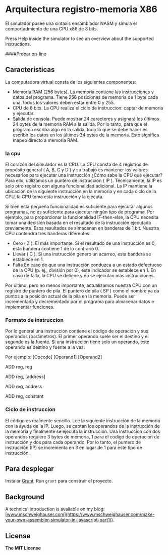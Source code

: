 # Arquitectura registro-memoria X86
El simulador posee una sintaxis ensamblador NASM y simula el comportadmiento de una CPU x86 de 8 bits.

Press Help inside the simulator to see an overview about the supported instructions.

####<a href="http://ruiz-jose.github.io/arq-registro-x86/index.html" target="_blank">Probar on-line</a>

## Caracteristicas
La computadora virtual consta de los siguientes componentes:
- Memoria RAM (256 bytes). La memoria contiene las instrucciones y datos del programa. Tiene 256 posiciones de memoria de 1 byte cada una. todos los valores deben estar entre 0 y 255.
- CPU de 8 bits. La CPU realiza el ciclo de instruccion: captar de memoria y ejecutar.
- Salida de consola. Puede mostrar 24 caracteres y asignará los últimos 24 bytes de la memoria RAM a la salida. Por lo tanto, para que el programa escriba algo en la salida, todo lo que se debe hacer es escribir los datos en los últimos 24 bytes de la memoria. Esto significa mapeo directo a memoria RAM.

### la cpu
El corazón del simulador es la CPU. La CPU consta de 4 registros de propósito general ( A, B, C y D ) y su trabajo es mantener los valores necesarios para ejecutar una instrucción ¿Cómo sabe la CPU qué ejecutar? Para ello, utilizamos un puntero de instrucción ( IP ). Técnicamente, la IP es solo otro registro con alguna funcionalidad adicional. La IP mantiene la ubicación de la siguiente instrucción en la memoria y en cada ciclo de la CPU, la CPU toma esta instrucción y la ejecuta.

Si bien esta pequeña funcionalidad es suficiente para ejecutar algunos programas, no es suficiente para ejecutar ningún tipo de programa. Por ejemplo, para proporcionar la funcionalidad IF-then-else, la CPU necesita tomar una decisión basada en el resultado de la instrucción ejecutada previamente. Esos resultados se almacenan en banderas de 1 bit. Nuestra CPU contendrá tres banderas diferentes:

- Cero ( Z ). El más importante. Si el resultado de una instrucción es 0, esta bandera contiene 1 de lo contrario 0.
- Llevar ( C ). Si una instrucción generó un acarreo, esta bandera se establece en 1.
- Falta En caso de que una instrucción conduzca a un estado defectuoso de la CPU (p. ej., división por 0), este indicador se establece en 1. En caso de falla, la CPU se detiene y no se ejecutan más instrucciones.

Por último, pero no menos importante, actualizamos nuestra CPU con un registro de puntero de pila. El puntero de pila ( SP ) como el nombre ya da puntos a la posición actual de la pila en la memoria. Puede ser incrementado y decrementado por el programa para almacenar datos e implementar funciones.

### Formato de instruccion
Por lo general una instrucción contiene el código de operación y sus operandos (parámetros). El primer operando suele ser el destino y el segundo es la fuente. Si una instrucción tiene solo un operando, este operando es destino y fuente a la vez.

Por ejemplo: 
[Opcode] [Operand1] [Operand2]

ADD     reg,       reg

ADD     reg,       [address]

ADD     reg,       address

ADD     reg,       constant


### Ciclo de instruccion
El código es realmente sencillo. Lee la siguiente instrucción de la memoria con la ayuda de la IP. Luego, se captan los operandos de la instrucción de la memoria y finalmente se ejecuta la instrucción.
Una instruccion con dos operandos requiere 3 bytes de memoria, 1 para el codigo de operacion de instrucción y dos para cada operando. Por lo tanto, el puntero de instrucción (IP) se incrementa en 3 en lugar de 1 para este tipo de instrucción.


## Para desplegar
Instalar <a href="http://www.gruntjs.com/" target="_blank">Grunt</a>.
Run `grunt` para construir el proyecto.

## Background
A technical introduction is available on my blog: [www.mschweighauser.com](https://www.mschweighauser.com/make-your-own-assembler-simulator-in-javascript-part1/).

## License
**The MIT License**
